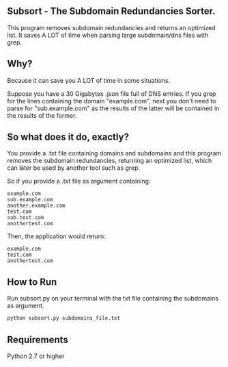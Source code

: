 ## Subsort - The Subdomain Redundancies Sorter.
This program removes subdomain redundancies and returns an optimized list. It saves A LOT of time when parsing large subdomain/dns files with grep.

## Why?
Because it can save you A LOT of time in some situations.

Suppose you have a 30 Gigabytes .json file full of DNS entries. If you grep for the lines containing the domain "example.com", next you don't need to parse for "sub.example.com" as the results of the latter will be contained in the results of the former.

## So what does it do, exactly?
You provide a .txt file containing  domains and subdomains and this program removes the subdomain redundancies, returning an optimized list, which can later be used by another tool such as grep.

So if you provide a .txt file as argument containing:
```
example.com
sub.example.com
another.example.com
test.com
sub.test.com
anothertest.com
```
Then, the application would return:
```
example.com
test.com
anothertest.com
```

## How to Run
Run subsort.py on your terminal with the txt file containing the subdomains as argument.
```python
python subsort.py subdomains_file.txt
```

## Requirements
Python 2.7 or higher
